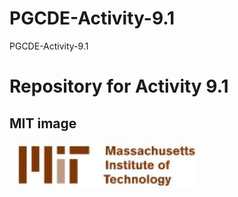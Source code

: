 # PGCDE-Activity-9.1
PGCDE-Activity-9.1
# Repository for Activity 9.1

## MIT image
<img src = "image.png" width="300"/>
